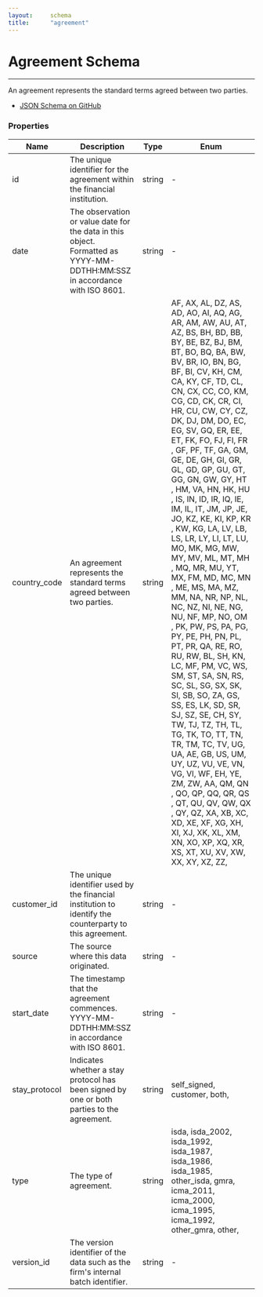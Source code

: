 ```yaml
---
layout:		schema
title:		"agreement"
---
```


# Agreement Schema

---

An agreement represents the standard terms agreed between two parties.

 - [JSON Schema on GitHub](https://github.com/SuadeLabs/fire/blob/master/v1-dev/agreement.json)

### Properties

Name | Description | Type | Enum
--- | --- | --- | ---
id | <div class="enum-description">The unique identifier for the agreement within the financial institution.</div> | string | - 
date | <div class="enum-description">The observation or value date for the data in this object. Formatted as YYYY-MM-DDTHH:MM:SSZ in accordance with ISO 8601.</div> | string | - 
country_code | <div class="enum-description">An agreement represents the standard terms agreed between two parties.</div> | string | <div class="enum-list"><span class="enum-item" style="float:left; position:relative;">AF</span><span class="enum-comma" style="display:block; position:relative; float:left; width:auto;">,&nbsp;</span><br class="line-jump" style="display:none;"/><span class="enum-item" style="float:left; position:relative;">AX</span><span class="enum-comma" style="display:block; position:relative; float:left; width:auto;">,&nbsp;</span><br class="line-jump" style="display:none;"/><span class="enum-item" style="float:left; position:relative;">AL</span><span class="enum-comma" style="display:block; position:relative; float:left; width:auto;">,&nbsp;</span><br class="line-jump" style="display:none;"/><span class="enum-item" style="float:left; position:relative;">DZ</span><span class="enum-comma" style="display:block; position:relative; float:left; width:auto;">,&nbsp;</span><br class="line-jump" style="display:none;"/><span class="enum-item" style="float:left; position:relative;">AS</span><span class="enum-comma" style="display:block; position:relative; float:left; width:auto;">,&nbsp;</span><br class="line-jump" style="display:none;"/><span class="enum-item" style="float:left; position:relative;">AD</span><span class="enum-comma" style="display:block; position:relative; float:left; width:auto;">,&nbsp;</span><br class="line-jump" style="display:none;"/><span class="enum-item" style="float:left; position:relative;">AO</span><span class="enum-comma" style="display:block; position:relative; float:left; width:auto;">,&nbsp;</span><br class="line-jump" style="display:none;"/><span class="enum-item" style="float:left; position:relative;">AI</span><span class="enum-comma" style="display:block; position:relative; float:left; width:auto;">,&nbsp;</span><br class="line-jump" style="display:none;"/><span class="enum-item" style="float:left; position:relative;">AQ</span><span class="enum-comma" style="display:block; position:relative; float:left; width:auto;">,&nbsp;</span><br class="line-jump" style="display:none;"/><span class="enum-item" style="float:left; position:relative;">AG</span><span class="enum-comma" style="display:block; position:relative; float:left; width:auto;">,&nbsp;</span><br class="line-jump" style="display:none;"/><span class="enum-item" style="float:left; position:relative;">AR</span><span class="enum-comma" style="display:block; position:relative; float:left; width:auto;">,&nbsp;</span><br class="line-jump" style="display:none;"/><span class="enum-item" style="float:left; position:relative;">AM</span><span class="enum-comma" style="display:block; position:relative; float:left; width:auto;">,&nbsp;</span><br class="line-jump" style="display:none;"/><span class="enum-item" style="float:left; position:relative;">AW</span><span class="enum-comma" style="display:block; position:relative; float:left; width:auto;">,&nbsp;</span><br class="line-jump" style="display:none;"/><span class="enum-item" style="float:left; position:relative;">AU</span><span class="enum-comma" style="display:block; position:relative; float:left; width:auto;">,&nbsp;</span><br class="line-jump" style="display:none;"/><span class="enum-item" style="float:left; position:relative;">AT</span><span class="enum-comma" style="display:block; position:relative; float:left; width:auto;">,&nbsp;</span><br class="line-jump" style="display:none;"/><span class="enum-item" style="float:left; position:relative;">AZ</span><span class="enum-comma" style="display:block; position:relative; float:left; width:auto;">,&nbsp;</span><br class="line-jump" style="display:none;"/><span class="enum-item" style="float:left; position:relative;">BS</span><span class="enum-comma" style="display:block; position:relative; float:left; width:auto;">,&nbsp;</span><br class="line-jump" style="display:none;"/><span class="enum-item" style="float:left; position:relative;">BH</span><span class="enum-comma" style="display:block; position:relative; float:left; width:auto;">,&nbsp;</span><br class="line-jump" style="display:none;"/><span class="enum-item" style="float:left; position:relative;">BD</span><span class="enum-comma" style="display:block; position:relative; float:left; width:auto;">,&nbsp;</span><br class="line-jump" style="display:none;"/><span class="enum-item" style="float:left; position:relative;">BB</span><span class="enum-comma" style="display:block; position:relative; float:left; width:auto;">,&nbsp;</span><br class="line-jump" style="display:none;"/><span class="enum-item" style="float:left; position:relative;">BY</span><span class="enum-comma" style="display:block; position:relative; float:left; width:auto;">,&nbsp;</span><br class="line-jump" style="display:none;"/><span class="enum-item" style="float:left; position:relative;">BE</span><span class="enum-comma" style="display:block; position:relative; float:left; width:auto;">,&nbsp;</span><br class="line-jump" style="display:none;"/><span class="enum-item" style="float:left; position:relative;">BZ</span><span class="enum-comma" style="display:block; position:relative; float:left; width:auto;">,&nbsp;</span><br class="line-jump" style="display:none;"/><span class="enum-item" style="float:left; position:relative;">BJ</span><span class="enum-comma" style="display:block; position:relative; float:left; width:auto;">,&nbsp;</span><br class="line-jump" style="display:none;"/><span class="enum-item" style="float:left; position:relative;">BM</span><span class="enum-comma" style="display:block; position:relative; float:left; width:auto;">,&nbsp;</span><br class="line-jump" style="display:none;"/><span class="enum-item" style="float:left; position:relative;">BT</span><span class="enum-comma" style="display:block; position:relative; float:left; width:auto;">,&nbsp;</span><br class="line-jump" style="display:none;"/><span class="enum-item" style="float:left; position:relative;">BO</span><span class="enum-comma" style="display:block; position:relative; float:left; width:auto;">,&nbsp;</span><br class="line-jump" style="display:none;"/><span class="enum-item" style="float:left; position:relative;">BQ</span><span class="enum-comma" style="display:block; position:relative; float:left; width:auto;">,&nbsp;</span><br class="line-jump" style="display:none;"/><span class="enum-item" style="float:left; position:relative;">BA</span><span class="enum-comma" style="display:block; position:relative; float:left; width:auto;">,&nbsp;</span><br class="line-jump" style="display:none;"/><span class="enum-item" style="float:left; position:relative;">BW</span><span class="enum-comma" style="display:block; position:relative; float:left; width:auto;">,&nbsp;</span><br class="line-jump" style="display:none;"/><span class="enum-item" style="float:left; position:relative;">BV</span><span class="enum-comma" style="display:block; position:relative; float:left; width:auto;">,&nbsp;</span><br class="line-jump" style="display:none;"/><span class="enum-item" style="float:left; position:relative;">BR</span><span class="enum-comma" style="display:block; position:relative; float:left; width:auto;">,&nbsp;</span><br class="line-jump" style="display:none;"/><span class="enum-item" style="float:left; position:relative;">IO</span><span class="enum-comma" style="display:block; position:relative; float:left; width:auto;">,&nbsp;</span><br class="line-jump" style="display:none;"/><span class="enum-item" style="float:left; position:relative;">BN</span><span class="enum-comma" style="display:block; position:relative; float:left; width:auto;">,&nbsp;</span><br class="line-jump" style="display:none;"/><span class="enum-item" style="float:left; position:relative;">BG</span><span class="enum-comma" style="display:block; position:relative; float:left; width:auto;">,&nbsp;</span><br class="line-jump" style="display:none;"/><span class="enum-item" style="float:left; position:relative;">BF</span><span class="enum-comma" style="display:block; position:relative; float:left; width:auto;">,&nbsp;</span><br class="line-jump" style="display:none;"/><span class="enum-item" style="float:left; position:relative;">BI</span><span class="enum-comma" style="display:block; position:relative; float:left; width:auto;">,&nbsp;</span><br class="line-jump" style="display:none;"/><span class="enum-item" style="float:left; position:relative;">CV</span><span class="enum-comma" style="display:block; position:relative; float:left; width:auto;">,&nbsp;</span><br class="line-jump" style="display:none;"/><span class="enum-item" style="float:left; position:relative;">KH</span><span class="enum-comma" style="display:block; position:relative; float:left; width:auto;">,&nbsp;</span><br class="line-jump" style="display:none;"/><span class="enum-item" style="float:left; position:relative;">CM</span><span class="enum-comma" style="display:block; position:relative; float:left; width:auto;">,&nbsp;</span><br class="line-jump" style="display:none;"/><span class="enum-item" style="float:left; position:relative;">CA</span><span class="enum-comma" style="display:block; position:relative; float:left; width:auto;">,&nbsp;</span><br class="line-jump" style="display:none;"/><span class="enum-item" style="float:left; position:relative;">KY</span><span class="enum-comma" style="display:block; position:relative; float:left; width:auto;">,&nbsp;</span><br class="line-jump" style="display:none;"/><span class="enum-item" style="float:left; position:relative;">CF</span><span class="enum-comma" style="display:block; position:relative; float:left; width:auto;">,&nbsp;</span><br class="line-jump" style="display:none;"/><span class="enum-item" style="float:left; position:relative;">TD</span><span class="enum-comma" style="display:block; position:relative; float:left; width:auto;">,&nbsp;</span><br class="line-jump" style="display:none;"/><span class="enum-item" style="float:left; position:relative;">CL</span><span class="enum-comma" style="display:block; position:relative; float:left; width:auto;">,&nbsp;</span><br class="line-jump" style="display:none;"/><span class="enum-item" style="float:left; position:relative;">CN</span><span class="enum-comma" style="display:block; position:relative; float:left; width:auto;">,&nbsp;</span><br class="line-jump" style="display:none;"/><span class="enum-item" style="float:left; position:relative;">CX</span><span class="enum-comma" style="display:block; position:relative; float:left; width:auto;">,&nbsp;</span><br class="line-jump" style="display:none;"/><span class="enum-item" style="float:left; position:relative;">CC</span><span class="enum-comma" style="display:block; position:relative; float:left; width:auto;">,&nbsp;</span><br class="line-jump" style="display:none;"/><span class="enum-item" style="float:left; position:relative;">CO</span><span class="enum-comma" style="display:block; position:relative; float:left; width:auto;">,&nbsp;</span><br class="line-jump" style="display:none;"/><span class="enum-item" style="float:left; position:relative;">KM</span><span class="enum-comma" style="display:block; position:relative; float:left; width:auto;">,&nbsp;</span><br class="line-jump" style="display:none;"/><span class="enum-item" style="float:left; position:relative;">CG</span><span class="enum-comma" style="display:block; position:relative; float:left; width:auto;">,&nbsp;</span><br class="line-jump" style="display:none;"/><span class="enum-item" style="float:left; position:relative;">CD</span><span class="enum-comma" style="display:block; position:relative; float:left; width:auto;">,&nbsp;</span><br class="line-jump" style="display:none;"/><span class="enum-item" style="float:left; position:relative;">CK</span><span class="enum-comma" style="display:block; position:relative; float:left; width:auto;">,&nbsp;</span><br class="line-jump" style="display:none;"/><span class="enum-item" style="float:left; position:relative;">CR</span><span class="enum-comma" style="display:block; position:relative; float:left; width:auto;">,&nbsp;</span><br class="line-jump" style="display:none;"/><span class="enum-item" style="float:left; position:relative;">CI</span><span class="enum-comma" style="display:block; position:relative; float:left; width:auto;">,&nbsp;</span><br class="line-jump" style="display:none;"/><span class="enum-item" style="float:left; position:relative;">HR</span><span class="enum-comma" style="display:block; position:relative; float:left; width:auto;">,&nbsp;</span><br class="line-jump" style="display:none;"/><span class="enum-item" style="float:left; position:relative;">CU</span><span class="enum-comma" style="display:block; position:relative; float:left; width:auto;">,&nbsp;</span><br class="line-jump" style="display:none;"/><span class="enum-item" style="float:left; position:relative;">CW</span><span class="enum-comma" style="display:block; position:relative; float:left; width:auto;">,&nbsp;</span><br class="line-jump" style="display:none;"/><span class="enum-item" style="float:left; position:relative;">CY</span><span class="enum-comma" style="display:block; position:relative; float:left; width:auto;">,&nbsp;</span><br class="line-jump" style="display:none;"/><span class="enum-item" style="float:left; position:relative;">CZ</span><span class="enum-comma" style="display:block; position:relative; float:left; width:auto;">,&nbsp;</span><br class="line-jump" style="display:none;"/><span class="enum-item" style="float:left; position:relative;">DK</span><span class="enum-comma" style="display:block; position:relative; float:left; width:auto;">,&nbsp;</span><br class="line-jump" style="display:none;"/><span class="enum-item" style="float:left; position:relative;">DJ</span><span class="enum-comma" style="display:block; position:relative; float:left; width:auto;">,&nbsp;</span><br class="line-jump" style="display:none;"/><span class="enum-item" style="float:left; position:relative;">DM</span><span class="enum-comma" style="display:block; position:relative; float:left; width:auto;">,&nbsp;</span><br class="line-jump" style="display:none;"/><span class="enum-item" style="float:left; position:relative;">DO</span><span class="enum-comma" style="display:block; position:relative; float:left; width:auto;">,&nbsp;</span><br class="line-jump" style="display:none;"/><span class="enum-item" style="float:left; position:relative;">EC</span><span class="enum-comma" style="display:block; position:relative; float:left; width:auto;">,&nbsp;</span><br class="line-jump" style="display:none;"/><span class="enum-item" style="float:left; position:relative;">EG</span><span class="enum-comma" style="display:block; position:relative; float:left; width:auto;">,&nbsp;</span><br class="line-jump" style="display:none;"/><span class="enum-item" style="float:left; position:relative;">SV</span><span class="enum-comma" style="display:block; position:relative; float:left; width:auto;">,&nbsp;</span><br class="line-jump" style="display:none;"/><span class="enum-item" style="float:left; position:relative;">GQ</span><span class="enum-comma" style="display:block; position:relative; float:left; width:auto;">,&nbsp;</span><br class="line-jump" style="display:none;"/><span class="enum-item" style="float:left; position:relative;">ER</span><span class="enum-comma" style="display:block; position:relative; float:left; width:auto;">,&nbsp;</span><br class="line-jump" style="display:none;"/><span class="enum-item" style="float:left; position:relative;">EE</span><span class="enum-comma" style="display:block; position:relative; float:left; width:auto;">,&nbsp;</span><br class="line-jump" style="display:none;"/><span class="enum-item" style="float:left; position:relative;">ET</span><span class="enum-comma" style="display:block; position:relative; float:left; width:auto;">,&nbsp;</span><br class="line-jump" style="display:none;"/><span class="enum-item" style="float:left; position:relative;">FK</span><span class="enum-comma" style="display:block; position:relative; float:left; width:auto;">,&nbsp;</span><br class="line-jump" style="display:none;"/><span class="enum-item" style="float:left; position:relative;">FO</span><span class="enum-comma" style="display:block; position:relative; float:left; width:auto;">,&nbsp;</span><br class="line-jump" style="display:none;"/><span class="enum-item" style="float:left; position:relative;">FJ</span><span class="enum-comma" style="display:block; position:relative; float:left; width:auto;">,&nbsp;</span><br class="line-jump" style="display:none;"/><span class="enum-item" style="float:left; position:relative;">FI</span><span class="enum-comma" style="display:block; position:relative; float:left; width:auto;">,&nbsp;</span><br class="line-jump" style="display:none;"/><span class="enum-item" style="float:left; position:relative;">FR</span><span class="enum-comma" style="display:block; position:relative; float:left; width:auto;">,&nbsp;</span><br class="line-jump" style="display:none;"/><span class="enum-item" style="float:left; position:relative;">GF</span><span class="enum-comma" style="display:block; position:relative; float:left; width:auto;">,&nbsp;</span><br class="line-jump" style="display:none;"/><span class="enum-item" style="float:left; position:relative;">PF</span><span class="enum-comma" style="display:block; position:relative; float:left; width:auto;">,&nbsp;</span><br class="line-jump" style="display:none;"/><span class="enum-item" style="float:left; position:relative;">TF</span><span class="enum-comma" style="display:block; position:relative; float:left; width:auto;">,&nbsp;</span><br class="line-jump" style="display:none;"/><span class="enum-item" style="float:left; position:relative;">GA</span><span class="enum-comma" style="display:block; position:relative; float:left; width:auto;">,&nbsp;</span><br class="line-jump" style="display:none;"/><span class="enum-item" style="float:left; position:relative;">GM</span><span class="enum-comma" style="display:block; position:relative; float:left; width:auto;">,&nbsp;</span><br class="line-jump" style="display:none;"/><span class="enum-item" style="float:left; position:relative;">GE</span><span class="enum-comma" style="display:block; position:relative; float:left; width:auto;">,&nbsp;</span><br class="line-jump" style="display:none;"/><span class="enum-item" style="float:left; position:relative;">DE</span><span class="enum-comma" style="display:block; position:relative; float:left; width:auto;">,&nbsp;</span><br class="line-jump" style="display:none;"/><span class="enum-item" style="float:left; position:relative;">GH</span><span class="enum-comma" style="display:block; position:relative; float:left; width:auto;">,&nbsp;</span><br class="line-jump" style="display:none;"/><span class="enum-item" style="float:left; position:relative;">GI</span><span class="enum-comma" style="display:block; position:relative; float:left; width:auto;">,&nbsp;</span><br class="line-jump" style="display:none;"/><span class="enum-item" style="float:left; position:relative;">GR</span><span class="enum-comma" style="display:block; position:relative; float:left; width:auto;">,&nbsp;</span><br class="line-jump" style="display:none;"/><span class="enum-item" style="float:left; position:relative;">GL</span><span class="enum-comma" style="display:block; position:relative; float:left; width:auto;">,&nbsp;</span><br class="line-jump" style="display:none;"/><span class="enum-item" style="float:left; position:relative;">GD</span><span class="enum-comma" style="display:block; position:relative; float:left; width:auto;">,&nbsp;</span><br class="line-jump" style="display:none;"/><span class="enum-item" style="float:left; position:relative;">GP</span><span class="enum-comma" style="display:block; position:relative; float:left; width:auto;">,&nbsp;</span><br class="line-jump" style="display:none;"/><span class="enum-item" style="float:left; position:relative;">GU</span><span class="enum-comma" style="display:block; position:relative; float:left; width:auto;">,&nbsp;</span><br class="line-jump" style="display:none;"/><span class="enum-item" style="float:left; position:relative;">GT</span><span class="enum-comma" style="display:block; position:relative; float:left; width:auto;">,&nbsp;</span><br class="line-jump" style="display:none;"/><span class="enum-item" style="float:left; position:relative;">GG</span><span class="enum-comma" style="display:block; position:relative; float:left; width:auto;">,&nbsp;</span><br class="line-jump" style="display:none;"/><span class="enum-item" style="float:left; position:relative;">GN</span><span class="enum-comma" style="display:block; position:relative; float:left; width:auto;">,&nbsp;</span><br class="line-jump" style="display:none;"/><span class="enum-item" style="float:left; position:relative;">GW</span><span class="enum-comma" style="display:block; position:relative; float:left; width:auto;">,&nbsp;</span><br class="line-jump" style="display:none;"/><span class="enum-item" style="float:left; position:relative;">GY</span><span class="enum-comma" style="display:block; position:relative; float:left; width:auto;">,&nbsp;</span><br class="line-jump" style="display:none;"/><span class="enum-item" style="float:left; position:relative;">HT</span><span class="enum-comma" style="display:block; position:relative; float:left; width:auto;">,&nbsp;</span><br class="line-jump" style="display:none;"/><span class="enum-item" style="float:left; position:relative;">HM</span><span class="enum-comma" style="display:block; position:relative; float:left; width:auto;">,&nbsp;</span><br class="line-jump" style="display:none;"/><span class="enum-item" style="float:left; position:relative;">VA</span><span class="enum-comma" style="display:block; position:relative; float:left; width:auto;">,&nbsp;</span><br class="line-jump" style="display:none;"/><span class="enum-item" style="float:left; position:relative;">HN</span><span class="enum-comma" style="display:block; position:relative; float:left; width:auto;">,&nbsp;</span><br class="line-jump" style="display:none;"/><span class="enum-item" style="float:left; position:relative;">HK</span><span class="enum-comma" style="display:block; position:relative; float:left; width:auto;">,&nbsp;</span><br class="line-jump" style="display:none;"/><span class="enum-item" style="float:left; position:relative;">HU</span><span class="enum-comma" style="display:block; position:relative; float:left; width:auto;">,&nbsp;</span><br class="line-jump" style="display:none;"/><span class="enum-item" style="float:left; position:relative;">IS</span><span class="enum-comma" style="display:block; position:relative; float:left; width:auto;">,&nbsp;</span><br class="line-jump" style="display:none;"/><span class="enum-item" style="float:left; position:relative;">IN</span><span class="enum-comma" style="display:block; position:relative; float:left; width:auto;">,&nbsp;</span><br class="line-jump" style="display:none;"/><span class="enum-item" style="float:left; position:relative;">ID</span><span class="enum-comma" style="display:block; position:relative; float:left; width:auto;">,&nbsp;</span><br class="line-jump" style="display:none;"/><span class="enum-item" style="float:left; position:relative;">IR</span><span class="enum-comma" style="display:block; position:relative; float:left; width:auto;">,&nbsp;</span><br class="line-jump" style="display:none;"/><span class="enum-item" style="float:left; position:relative;">IQ</span><span class="enum-comma" style="display:block; position:relative; float:left; width:auto;">,&nbsp;</span><br class="line-jump" style="display:none;"/><span class="enum-item" style="float:left; position:relative;">IE</span><span class="enum-comma" style="display:block; position:relative; float:left; width:auto;">,&nbsp;</span><br class="line-jump" style="display:none;"/><span class="enum-item" style="float:left; position:relative;">IM</span><span class="enum-comma" style="display:block; position:relative; float:left; width:auto;">,&nbsp;</span><br class="line-jump" style="display:none;"/><span class="enum-item" style="float:left; position:relative;">IL</span><span class="enum-comma" style="display:block; position:relative; float:left; width:auto;">,&nbsp;</span><br class="line-jump" style="display:none;"/><span class="enum-item" style="float:left; position:relative;">IT</span><span class="enum-comma" style="display:block; position:relative; float:left; width:auto;">,&nbsp;</span><br class="line-jump" style="display:none;"/><span class="enum-item" style="float:left; position:relative;">JM</span><span class="enum-comma" style="display:block; position:relative; float:left; width:auto;">,&nbsp;</span><br class="line-jump" style="display:none;"/><span class="enum-item" style="float:left; position:relative;">JP</span><span class="enum-comma" style="display:block; position:relative; float:left; width:auto;">,&nbsp;</span><br class="line-jump" style="display:none;"/><span class="enum-item" style="float:left; position:relative;">JE</span><span class="enum-comma" style="display:block; position:relative; float:left; width:auto;">,&nbsp;</span><br class="line-jump" style="display:none;"/><span class="enum-item" style="float:left; position:relative;">JO</span><span class="enum-comma" style="display:block; position:relative; float:left; width:auto;">,&nbsp;</span><br class="line-jump" style="display:none;"/><span class="enum-item" style="float:left; position:relative;">KZ</span><span class="enum-comma" style="display:block; position:relative; float:left; width:auto;">,&nbsp;</span><br class="line-jump" style="display:none;"/><span class="enum-item" style="float:left; position:relative;">KE</span><span class="enum-comma" style="display:block; position:relative; float:left; width:auto;">,&nbsp;</span><br class="line-jump" style="display:none;"/><span class="enum-item" style="float:left; position:relative;">KI</span><span class="enum-comma" style="display:block; position:relative; float:left; width:auto;">,&nbsp;</span><br class="line-jump" style="display:none;"/><span class="enum-item" style="float:left; position:relative;">KP</span><span class="enum-comma" style="display:block; position:relative; float:left; width:auto;">,&nbsp;</span><br class="line-jump" style="display:none;"/><span class="enum-item" style="float:left; position:relative;">KR</span><span class="enum-comma" style="display:block; position:relative; float:left; width:auto;">,&nbsp;</span><br class="line-jump" style="display:none;"/><span class="enum-item" style="float:left; position:relative;">KW</span><span class="enum-comma" style="display:block; position:relative; float:left; width:auto;">,&nbsp;</span><br class="line-jump" style="display:none;"/><span class="enum-item" style="float:left; position:relative;">KG</span><span class="enum-comma" style="display:block; position:relative; float:left; width:auto;">,&nbsp;</span><br class="line-jump" style="display:none;"/><span class="enum-item" style="float:left; position:relative;">LA</span><span class="enum-comma" style="display:block; position:relative; float:left; width:auto;">,&nbsp;</span><br class="line-jump" style="display:none;"/><span class="enum-item" style="float:left; position:relative;">LV</span><span class="enum-comma" style="display:block; position:relative; float:left; width:auto;">,&nbsp;</span><br class="line-jump" style="display:none;"/><span class="enum-item" style="float:left; position:relative;">LB</span><span class="enum-comma" style="display:block; position:relative; float:left; width:auto;">,&nbsp;</span><br class="line-jump" style="display:none;"/><span class="enum-item" style="float:left; position:relative;">LS</span><span class="enum-comma" style="display:block; position:relative; float:left; width:auto;">,&nbsp;</span><br class="line-jump" style="display:none;"/><span class="enum-item" style="float:left; position:relative;">LR</span><span class="enum-comma" style="display:block; position:relative; float:left; width:auto;">,&nbsp;</span><br class="line-jump" style="display:none;"/><span class="enum-item" style="float:left; position:relative;">LY</span><span class="enum-comma" style="display:block; position:relative; float:left; width:auto;">,&nbsp;</span><br class="line-jump" style="display:none;"/><span class="enum-item" style="float:left; position:relative;">LI</span><span class="enum-comma" style="display:block; position:relative; float:left; width:auto;">,&nbsp;</span><br class="line-jump" style="display:none;"/><span class="enum-item" style="float:left; position:relative;">LT</span><span class="enum-comma" style="display:block; position:relative; float:left; width:auto;">,&nbsp;</span><br class="line-jump" style="display:none;"/><span class="enum-item" style="float:left; position:relative;">LU</span><span class="enum-comma" style="display:block; position:relative; float:left; width:auto;">,&nbsp;</span><br class="line-jump" style="display:none;"/><span class="enum-item" style="float:left; position:relative;">MO</span><span class="enum-comma" style="display:block; position:relative; float:left; width:auto;">,&nbsp;</span><br class="line-jump" style="display:none;"/><span class="enum-item" style="float:left; position:relative;">MK</span><span class="enum-comma" style="display:block; position:relative; float:left; width:auto;">,&nbsp;</span><br class="line-jump" style="display:none;"/><span class="enum-item" style="float:left; position:relative;">MG</span><span class="enum-comma" style="display:block; position:relative; float:left; width:auto;">,&nbsp;</span><br class="line-jump" style="display:none;"/><span class="enum-item" style="float:left; position:relative;">MW</span><span class="enum-comma" style="display:block; position:relative; float:left; width:auto;">,&nbsp;</span><br class="line-jump" style="display:none;"/><span class="enum-item" style="float:left; position:relative;">MY</span><span class="enum-comma" style="display:block; position:relative; float:left; width:auto;">,&nbsp;</span><br class="line-jump" style="display:none;"/><span class="enum-item" style="float:left; position:relative;">MV</span><span class="enum-comma" style="display:block; position:relative; float:left; width:auto;">,&nbsp;</span><br class="line-jump" style="display:none;"/><span class="enum-item" style="float:left; position:relative;">ML</span><span class="enum-comma" style="display:block; position:relative; float:left; width:auto;">,&nbsp;</span><br class="line-jump" style="display:none;"/><span class="enum-item" style="float:left; position:relative;">MT</span><span class="enum-comma" style="display:block; position:relative; float:left; width:auto;">,&nbsp;</span><br class="line-jump" style="display:none;"/><span class="enum-item" style="float:left; position:relative;">MH</span><span class="enum-comma" style="display:block; position:relative; float:left; width:auto;">,&nbsp;</span><br class="line-jump" style="display:none;"/><span class="enum-item" style="float:left; position:relative;">MQ</span><span class="enum-comma" style="display:block; position:relative; float:left; width:auto;">,&nbsp;</span><br class="line-jump" style="display:none;"/><span class="enum-item" style="float:left; position:relative;">MR</span><span class="enum-comma" style="display:block; position:relative; float:left; width:auto;">,&nbsp;</span><br class="line-jump" style="display:none;"/><span class="enum-item" style="float:left; position:relative;">MU</span><span class="enum-comma" style="display:block; position:relative; float:left; width:auto;">,&nbsp;</span><br class="line-jump" style="display:none;"/><span class="enum-item" style="float:left; position:relative;">YT</span><span class="enum-comma" style="display:block; position:relative; float:left; width:auto;">,&nbsp;</span><br class="line-jump" style="display:none;"/><span class="enum-item" style="float:left; position:relative;">MX</span><span class="enum-comma" style="display:block; position:relative; float:left; width:auto;">,&nbsp;</span><br class="line-jump" style="display:none;"/><span class="enum-item" style="float:left; position:relative;">FM</span><span class="enum-comma" style="display:block; position:relative; float:left; width:auto;">,&nbsp;</span><br class="line-jump" style="display:none;"/><span class="enum-item" style="float:left; position:relative;">MD</span><span class="enum-comma" style="display:block; position:relative; float:left; width:auto;">,&nbsp;</span><br class="line-jump" style="display:none;"/><span class="enum-item" style="float:left; position:relative;">MC</span><span class="enum-comma" style="display:block; position:relative; float:left; width:auto;">,&nbsp;</span><br class="line-jump" style="display:none;"/><span class="enum-item" style="float:left; position:relative;">MN</span><span class="enum-comma" style="display:block; position:relative; float:left; width:auto;">,&nbsp;</span><br class="line-jump" style="display:none;"/><span class="enum-item" style="float:left; position:relative;">ME</span><span class="enum-comma" style="display:block; position:relative; float:left; width:auto;">,&nbsp;</span><br class="line-jump" style="display:none;"/><span class="enum-item" style="float:left; position:relative;">MS</span><span class="enum-comma" style="display:block; position:relative; float:left; width:auto;">,&nbsp;</span><br class="line-jump" style="display:none;"/><span class="enum-item" style="float:left; position:relative;">MA</span><span class="enum-comma" style="display:block; position:relative; float:left; width:auto;">,&nbsp;</span><br class="line-jump" style="display:none;"/><span class="enum-item" style="float:left; position:relative;">MZ</span><span class="enum-comma" style="display:block; position:relative; float:left; width:auto;">,&nbsp;</span><br class="line-jump" style="display:none;"/><span class="enum-item" style="float:left; position:relative;">MM</span><span class="enum-comma" style="display:block; position:relative; float:left; width:auto;">,&nbsp;</span><br class="line-jump" style="display:none;"/><span class="enum-item" style="float:left; position:relative;">NA</span><span class="enum-comma" style="display:block; position:relative; float:left; width:auto;">,&nbsp;</span><br class="line-jump" style="display:none;"/><span class="enum-item" style="float:left; position:relative;">NR</span><span class="enum-comma" style="display:block; position:relative; float:left; width:auto;">,&nbsp;</span><br class="line-jump" style="display:none;"/><span class="enum-item" style="float:left; position:relative;">NP</span><span class="enum-comma" style="display:block; position:relative; float:left; width:auto;">,&nbsp;</span><br class="line-jump" style="display:none;"/><span class="enum-item" style="float:left; position:relative;">NL</span><span class="enum-comma" style="display:block; position:relative; float:left; width:auto;">,&nbsp;</span><br class="line-jump" style="display:none;"/><span class="enum-item" style="float:left; position:relative;">NC</span><span class="enum-comma" style="display:block; position:relative; float:left; width:auto;">,&nbsp;</span><br class="line-jump" style="display:none;"/><span class="enum-item" style="float:left; position:relative;">NZ</span><span class="enum-comma" style="display:block; position:relative; float:left; width:auto;">,&nbsp;</span><br class="line-jump" style="display:none;"/><span class="enum-item" style="float:left; position:relative;">NI</span><span class="enum-comma" style="display:block; position:relative; float:left; width:auto;">,&nbsp;</span><br class="line-jump" style="display:none;"/><span class="enum-item" style="float:left; position:relative;">NE</span><span class="enum-comma" style="display:block; position:relative; float:left; width:auto;">,&nbsp;</span><br class="line-jump" style="display:none;"/><span class="enum-item" style="float:left; position:relative;">NG</span><span class="enum-comma" style="display:block; position:relative; float:left; width:auto;">,&nbsp;</span><br class="line-jump" style="display:none;"/><span class="enum-item" style="float:left; position:relative;">NU</span><span class="enum-comma" style="display:block; position:relative; float:left; width:auto;">,&nbsp;</span><br class="line-jump" style="display:none;"/><span class="enum-item" style="float:left; position:relative;">NF</span><span class="enum-comma" style="display:block; position:relative; float:left; width:auto;">,&nbsp;</span><br class="line-jump" style="display:none;"/><span class="enum-item" style="float:left; position:relative;">MP</span><span class="enum-comma" style="display:block; position:relative; float:left; width:auto;">,&nbsp;</span><br class="line-jump" style="display:none;"/><span class="enum-item" style="float:left; position:relative;">NO</span><span class="enum-comma" style="display:block; position:relative; float:left; width:auto;">,&nbsp;</span><br class="line-jump" style="display:none;"/><span class="enum-item" style="float:left; position:relative;">OM</span><span class="enum-comma" style="display:block; position:relative; float:left; width:auto;">,&nbsp;</span><br class="line-jump" style="display:none;"/><span class="enum-item" style="float:left; position:relative;">PK</span><span class="enum-comma" style="display:block; position:relative; float:left; width:auto;">,&nbsp;</span><br class="line-jump" style="display:none;"/><span class="enum-item" style="float:left; position:relative;">PW</span><span class="enum-comma" style="display:block; position:relative; float:left; width:auto;">,&nbsp;</span><br class="line-jump" style="display:none;"/><span class="enum-item" style="float:left; position:relative;">PS</span><span class="enum-comma" style="display:block; position:relative; float:left; width:auto;">,&nbsp;</span><br class="line-jump" style="display:none;"/><span class="enum-item" style="float:left; position:relative;">PA</span><span class="enum-comma" style="display:block; position:relative; float:left; width:auto;">,&nbsp;</span><br class="line-jump" style="display:none;"/><span class="enum-item" style="float:left; position:relative;">PG</span><span class="enum-comma" style="display:block; position:relative; float:left; width:auto;">,&nbsp;</span><br class="line-jump" style="display:none;"/><span class="enum-item" style="float:left; position:relative;">PY</span><span class="enum-comma" style="display:block; position:relative; float:left; width:auto;">,&nbsp;</span><br class="line-jump" style="display:none;"/><span class="enum-item" style="float:left; position:relative;">PE</span><span class="enum-comma" style="display:block; position:relative; float:left; width:auto;">,&nbsp;</span><br class="line-jump" style="display:none;"/><span class="enum-item" style="float:left; position:relative;">PH</span><span class="enum-comma" style="display:block; position:relative; float:left; width:auto;">,&nbsp;</span><br class="line-jump" style="display:none;"/><span class="enum-item" style="float:left; position:relative;">PN</span><span class="enum-comma" style="display:block; position:relative; float:left; width:auto;">,&nbsp;</span><br class="line-jump" style="display:none;"/><span class="enum-item" style="float:left; position:relative;">PL</span><span class="enum-comma" style="display:block; position:relative; float:left; width:auto;">,&nbsp;</span><br class="line-jump" style="display:none;"/><span class="enum-item" style="float:left; position:relative;">PT</span><span class="enum-comma" style="display:block; position:relative; float:left; width:auto;">,&nbsp;</span><br class="line-jump" style="display:none;"/><span class="enum-item" style="float:left; position:relative;">PR</span><span class="enum-comma" style="display:block; position:relative; float:left; width:auto;">,&nbsp;</span><br class="line-jump" style="display:none;"/><span class="enum-item" style="float:left; position:relative;">QA</span><span class="enum-comma" style="display:block; position:relative; float:left; width:auto;">,&nbsp;</span><br class="line-jump" style="display:none;"/><span class="enum-item" style="float:left; position:relative;">RE</span><span class="enum-comma" style="display:block; position:relative; float:left; width:auto;">,&nbsp;</span><br class="line-jump" style="display:none;"/><span class="enum-item" style="float:left; position:relative;">RO</span><span class="enum-comma" style="display:block; position:relative; float:left; width:auto;">,&nbsp;</span><br class="line-jump" style="display:none;"/><span class="enum-item" style="float:left; position:relative;">RU</span><span class="enum-comma" style="display:block; position:relative; float:left; width:auto;">,&nbsp;</span><br class="line-jump" style="display:none;"/><span class="enum-item" style="float:left; position:relative;">RW</span><span class="enum-comma" style="display:block; position:relative; float:left; width:auto;">,&nbsp;</span><br class="line-jump" style="display:none;"/><span class="enum-item" style="float:left; position:relative;">BL</span><span class="enum-comma" style="display:block; position:relative; float:left; width:auto;">,&nbsp;</span><br class="line-jump" style="display:none;"/><span class="enum-item" style="float:left; position:relative;">SH</span><span class="enum-comma" style="display:block; position:relative; float:left; width:auto;">,&nbsp;</span><br class="line-jump" style="display:none;"/><span class="enum-item" style="float:left; position:relative;">KN</span><span class="enum-comma" style="display:block; position:relative; float:left; width:auto;">,&nbsp;</span><br class="line-jump" style="display:none;"/><span class="enum-item" style="float:left; position:relative;">LC</span><span class="enum-comma" style="display:block; position:relative; float:left; width:auto;">,&nbsp;</span><br class="line-jump" style="display:none;"/><span class="enum-item" style="float:left; position:relative;">MF</span><span class="enum-comma" style="display:block; position:relative; float:left; width:auto;">,&nbsp;</span><br class="line-jump" style="display:none;"/><span class="enum-item" style="float:left; position:relative;">PM</span><span class="enum-comma" style="display:block; position:relative; float:left; width:auto;">,&nbsp;</span><br class="line-jump" style="display:none;"/><span class="enum-item" style="float:left; position:relative;">VC</span><span class="enum-comma" style="display:block; position:relative; float:left; width:auto;">,&nbsp;</span><br class="line-jump" style="display:none;"/><span class="enum-item" style="float:left; position:relative;">WS</span><span class="enum-comma" style="display:block; position:relative; float:left; width:auto;">,&nbsp;</span><br class="line-jump" style="display:none;"/><span class="enum-item" style="float:left; position:relative;">SM</span><span class="enum-comma" style="display:block; position:relative; float:left; width:auto;">,&nbsp;</span><br class="line-jump" style="display:none;"/><span class="enum-item" style="float:left; position:relative;">ST</span><span class="enum-comma" style="display:block; position:relative; float:left; width:auto;">,&nbsp;</span><br class="line-jump" style="display:none;"/><span class="enum-item" style="float:left; position:relative;">SA</span><span class="enum-comma" style="display:block; position:relative; float:left; width:auto;">,&nbsp;</span><br class="line-jump" style="display:none;"/><span class="enum-item" style="float:left; position:relative;">SN</span><span class="enum-comma" style="display:block; position:relative; float:left; width:auto;">,&nbsp;</span><br class="line-jump" style="display:none;"/><span class="enum-item" style="float:left; position:relative;">RS</span><span class="enum-comma" style="display:block; position:relative; float:left; width:auto;">,&nbsp;</span><br class="line-jump" style="display:none;"/><span class="enum-item" style="float:left; position:relative;">SC</span><span class="enum-comma" style="display:block; position:relative; float:left; width:auto;">,&nbsp;</span><br class="line-jump" style="display:none;"/><span class="enum-item" style="float:left; position:relative;">SL</span><span class="enum-comma" style="display:block; position:relative; float:left; width:auto;">,&nbsp;</span><br class="line-jump" style="display:none;"/><span class="enum-item" style="float:left; position:relative;">SG</span><span class="enum-comma" style="display:block; position:relative; float:left; width:auto;">,&nbsp;</span><br class="line-jump" style="display:none;"/><span class="enum-item" style="float:left; position:relative;">SX</span><span class="enum-comma" style="display:block; position:relative; float:left; width:auto;">,&nbsp;</span><br class="line-jump" style="display:none;"/><span class="enum-item" style="float:left; position:relative;">SK</span><span class="enum-comma" style="display:block; position:relative; float:left; width:auto;">,&nbsp;</span><br class="line-jump" style="display:none;"/><span class="enum-item" style="float:left; position:relative;">SI</span><span class="enum-comma" style="display:block; position:relative; float:left; width:auto;">,&nbsp;</span><br class="line-jump" style="display:none;"/><span class="enum-item" style="float:left; position:relative;">SB</span><span class="enum-comma" style="display:block; position:relative; float:left; width:auto;">,&nbsp;</span><br class="line-jump" style="display:none;"/><span class="enum-item" style="float:left; position:relative;">SO</span><span class="enum-comma" style="display:block; position:relative; float:left; width:auto;">,&nbsp;</span><br class="line-jump" style="display:none;"/><span class="enum-item" style="float:left; position:relative;">ZA</span><span class="enum-comma" style="display:block; position:relative; float:left; width:auto;">,&nbsp;</span><br class="line-jump" style="display:none;"/><span class="enum-item" style="float:left; position:relative;">GS</span><span class="enum-comma" style="display:block; position:relative; float:left; width:auto;">,&nbsp;</span><br class="line-jump" style="display:none;"/><span class="enum-item" style="float:left; position:relative;">SS</span><span class="enum-comma" style="display:block; position:relative; float:left; width:auto;">,&nbsp;</span><br class="line-jump" style="display:none;"/><span class="enum-item" style="float:left; position:relative;">ES</span><span class="enum-comma" style="display:block; position:relative; float:left; width:auto;">,&nbsp;</span><br class="line-jump" style="display:none;"/><span class="enum-item" style="float:left; position:relative;">LK</span><span class="enum-comma" style="display:block; position:relative; float:left; width:auto;">,&nbsp;</span><br class="line-jump" style="display:none;"/><span class="enum-item" style="float:left; position:relative;">SD</span><span class="enum-comma" style="display:block; position:relative; float:left; width:auto;">,&nbsp;</span><br class="line-jump" style="display:none;"/><span class="enum-item" style="float:left; position:relative;">SR</span><span class="enum-comma" style="display:block; position:relative; float:left; width:auto;">,&nbsp;</span><br class="line-jump" style="display:none;"/><span class="enum-item" style="float:left; position:relative;">SJ</span><span class="enum-comma" style="display:block; position:relative; float:left; width:auto;">,&nbsp;</span><br class="line-jump" style="display:none;"/><span class="enum-item" style="float:left; position:relative;">SZ</span><span class="enum-comma" style="display:block; position:relative; float:left; width:auto;">,&nbsp;</span><br class="line-jump" style="display:none;"/><span class="enum-item" style="float:left; position:relative;">SE</span><span class="enum-comma" style="display:block; position:relative; float:left; width:auto;">,&nbsp;</span><br class="line-jump" style="display:none;"/><span class="enum-item" style="float:left; position:relative;">CH</span><span class="enum-comma" style="display:block; position:relative; float:left; width:auto;">,&nbsp;</span><br class="line-jump" style="display:none;"/><span class="enum-item" style="float:left; position:relative;">SY</span><span class="enum-comma" style="display:block; position:relative; float:left; width:auto;">,&nbsp;</span><br class="line-jump" style="display:none;"/><span class="enum-item" style="float:left; position:relative;">TW</span><span class="enum-comma" style="display:block; position:relative; float:left; width:auto;">,&nbsp;</span><br class="line-jump" style="display:none;"/><span class="enum-item" style="float:left; position:relative;">TJ</span><span class="enum-comma" style="display:block; position:relative; float:left; width:auto;">,&nbsp;</span><br class="line-jump" style="display:none;"/><span class="enum-item" style="float:left; position:relative;">TZ</span><span class="enum-comma" style="display:block; position:relative; float:left; width:auto;">,&nbsp;</span><br class="line-jump" style="display:none;"/><span class="enum-item" style="float:left; position:relative;">TH</span><span class="enum-comma" style="display:block; position:relative; float:left; width:auto;">,&nbsp;</span><br class="line-jump" style="display:none;"/><span class="enum-item" style="float:left; position:relative;">TL</span><span class="enum-comma" style="display:block; position:relative; float:left; width:auto;">,&nbsp;</span><br class="line-jump" style="display:none;"/><span class="enum-item" style="float:left; position:relative;">TG</span><span class="enum-comma" style="display:block; position:relative; float:left; width:auto;">,&nbsp;</span><br class="line-jump" style="display:none;"/><span class="enum-item" style="float:left; position:relative;">TK</span><span class="enum-comma" style="display:block; position:relative; float:left; width:auto;">,&nbsp;</span><br class="line-jump" style="display:none;"/><span class="enum-item" style="float:left; position:relative;">TO</span><span class="enum-comma" style="display:block; position:relative; float:left; width:auto;">,&nbsp;</span><br class="line-jump" style="display:none;"/><span class="enum-item" style="float:left; position:relative;">TT</span><span class="enum-comma" style="display:block; position:relative; float:left; width:auto;">,&nbsp;</span><br class="line-jump" style="display:none;"/><span class="enum-item" style="float:left; position:relative;">TN</span><span class="enum-comma" style="display:block; position:relative; float:left; width:auto;">,&nbsp;</span><br class="line-jump" style="display:none;"/><span class="enum-item" style="float:left; position:relative;">TR</span><span class="enum-comma" style="display:block; position:relative; float:left; width:auto;">,&nbsp;</span><br class="line-jump" style="display:none;"/><span class="enum-item" style="float:left; position:relative;">TM</span><span class="enum-comma" style="display:block; position:relative; float:left; width:auto;">,&nbsp;</span><br class="line-jump" style="display:none;"/><span class="enum-item" style="float:left; position:relative;">TC</span><span class="enum-comma" style="display:block; position:relative; float:left; width:auto;">,&nbsp;</span><br class="line-jump" style="display:none;"/><span class="enum-item" style="float:left; position:relative;">TV</span><span class="enum-comma" style="display:block; position:relative; float:left; width:auto;">,&nbsp;</span><br class="line-jump" style="display:none;"/><span class="enum-item" style="float:left; position:relative;">UG</span><span class="enum-comma" style="display:block; position:relative; float:left; width:auto;">,&nbsp;</span><br class="line-jump" style="display:none;"/><span class="enum-item" style="float:left; position:relative;">UA</span><span class="enum-comma" style="display:block; position:relative; float:left; width:auto;">,&nbsp;</span><br class="line-jump" style="display:none;"/><span class="enum-item" style="float:left; position:relative;">AE</span><span class="enum-comma" style="display:block; position:relative; float:left; width:auto;">,&nbsp;</span><br class="line-jump" style="display:none;"/><span class="enum-item" style="float:left; position:relative;">GB</span><span class="enum-comma" style="display:block; position:relative; float:left; width:auto;">,&nbsp;</span><br class="line-jump" style="display:none;"/><span class="enum-item" style="float:left; position:relative;">US</span><span class="enum-comma" style="display:block; position:relative; float:left; width:auto;">,&nbsp;</span><br class="line-jump" style="display:none;"/><span class="enum-item" style="float:left; position:relative;">UM</span><span class="enum-comma" style="display:block; position:relative; float:left; width:auto;">,&nbsp;</span><br class="line-jump" style="display:none;"/><span class="enum-item" style="float:left; position:relative;">UY</span><span class="enum-comma" style="display:block; position:relative; float:left; width:auto;">,&nbsp;</span><br class="line-jump" style="display:none;"/><span class="enum-item" style="float:left; position:relative;">UZ</span><span class="enum-comma" style="display:block; position:relative; float:left; width:auto;">,&nbsp;</span><br class="line-jump" style="display:none;"/><span class="enum-item" style="float:left; position:relative;">VU</span><span class="enum-comma" style="display:block; position:relative; float:left; width:auto;">,&nbsp;</span><br class="line-jump" style="display:none;"/><span class="enum-item" style="float:left; position:relative;">VE</span><span class="enum-comma" style="display:block; position:relative; float:left; width:auto;">,&nbsp;</span><br class="line-jump" style="display:none;"/><span class="enum-item" style="float:left; position:relative;">VN</span><span class="enum-comma" style="display:block; position:relative; float:left; width:auto;">,&nbsp;</span><br class="line-jump" style="display:none;"/><span class="enum-item" style="float:left; position:relative;">VG</span><span class="enum-comma" style="display:block; position:relative; float:left; width:auto;">,&nbsp;</span><br class="line-jump" style="display:none;"/><span class="enum-item" style="float:left; position:relative;">VI</span><span class="enum-comma" style="display:block; position:relative; float:left; width:auto;">,&nbsp;</span><br class="line-jump" style="display:none;"/><span class="enum-item" style="float:left; position:relative;">WF</span><span class="enum-comma" style="display:block; position:relative; float:left; width:auto;">,&nbsp;</span><br class="line-jump" style="display:none;"/><span class="enum-item" style="float:left; position:relative;">EH</span><span class="enum-comma" style="display:block; position:relative; float:left; width:auto;">,&nbsp;</span><br class="line-jump" style="display:none;"/><span class="enum-item" style="float:left; position:relative;">YE</span><span class="enum-comma" style="display:block; position:relative; float:left; width:auto;">,&nbsp;</span><br class="line-jump" style="display:none;"/><span class="enum-item" style="float:left; position:relative;">ZM</span><span class="enum-comma" style="display:block; position:relative; float:left; width:auto;">,&nbsp;</span><br class="line-jump" style="display:none;"/><span class="enum-item" style="float:left; position:relative;">ZW</span><span class="enum-comma" style="display:block; position:relative; float:left; width:auto;">,&nbsp;</span><br class="line-jump" style="display:none;"/><span class="enum-item" style="float:left; position:relative;">AA</span><span class="enum-comma" style="display:block; position:relative; float:left; width:auto;">,&nbsp;</span><br class="line-jump" style="display:none;"/><span class="enum-item" style="float:left; position:relative;">QM</span><span class="enum-comma" style="display:block; position:relative; float:left; width:auto;">,&nbsp;</span><br class="line-jump" style="display:none;"/><span class="enum-item" style="float:left; position:relative;">QN</span><span class="enum-comma" style="display:block; position:relative; float:left; width:auto;">,&nbsp;</span><br class="line-jump" style="display:none;"/><span class="enum-item" style="float:left; position:relative;">QO</span><span class="enum-comma" style="display:block; position:relative; float:left; width:auto;">,&nbsp;</span><br class="line-jump" style="display:none;"/><span class="enum-item" style="float:left; position:relative;">QP</span><span class="enum-comma" style="display:block; position:relative; float:left; width:auto;">,&nbsp;</span><br class="line-jump" style="display:none;"/><span class="enum-item" style="float:left; position:relative;">QQ</span><span class="enum-comma" style="display:block; position:relative; float:left; width:auto;">,&nbsp;</span><br class="line-jump" style="display:none;"/><span class="enum-item" style="float:left; position:relative;">QR</span><span class="enum-comma" style="display:block; position:relative; float:left; width:auto;">,&nbsp;</span><br class="line-jump" style="display:none;"/><span class="enum-item" style="float:left; position:relative;">QS</span><span class="enum-comma" style="display:block; position:relative; float:left; width:auto;">,&nbsp;</span><br class="line-jump" style="display:none;"/><span class="enum-item" style="float:left; position:relative;">QT</span><span class="enum-comma" style="display:block; position:relative; float:left; width:auto;">,&nbsp;</span><br class="line-jump" style="display:none;"/><span class="enum-item" style="float:left; position:relative;">QU</span><span class="enum-comma" style="display:block; position:relative; float:left; width:auto;">,&nbsp;</span><br class="line-jump" style="display:none;"/><span class="enum-item" style="float:left; position:relative;">QV</span><span class="enum-comma" style="display:block; position:relative; float:left; width:auto;">,&nbsp;</span><br class="line-jump" style="display:none;"/><span class="enum-item" style="float:left; position:relative;">QW</span><span class="enum-comma" style="display:block; position:relative; float:left; width:auto;">,&nbsp;</span><br class="line-jump" style="display:none;"/><span class="enum-item" style="float:left; position:relative;">QX</span><span class="enum-comma" style="display:block; position:relative; float:left; width:auto;">,&nbsp;</span><br class="line-jump" style="display:none;"/><span class="enum-item" style="float:left; position:relative;">QY</span><span class="enum-comma" style="display:block; position:relative; float:left; width:auto;">,&nbsp;</span><br class="line-jump" style="display:none;"/><span class="enum-item" style="float:left; position:relative;">QZ</span><span class="enum-comma" style="display:block; position:relative; float:left; width:auto;">,&nbsp;</span><br class="line-jump" style="display:none;"/><span class="enum-item" style="float:left; position:relative;">XA</span><span class="enum-comma" style="display:block; position:relative; float:left; width:auto;">,&nbsp;</span><br class="line-jump" style="display:none;"/><span class="enum-item" style="float:left; position:relative;">XB</span><span class="enum-comma" style="display:block; position:relative; float:left; width:auto;">,&nbsp;</span><br class="line-jump" style="display:none;"/><span class="enum-item" style="float:left; position:relative;">XC</span><span class="enum-comma" style="display:block; position:relative; float:left; width:auto;">,&nbsp;</span><br class="line-jump" style="display:none;"/><span class="enum-item" style="float:left; position:relative;">XD</span><span class="enum-comma" style="display:block; position:relative; float:left; width:auto;">,&nbsp;</span><br class="line-jump" style="display:none;"/><span class="enum-item" style="float:left; position:relative;">XE</span><span class="enum-comma" style="display:block; position:relative; float:left; width:auto;">,&nbsp;</span><br class="line-jump" style="display:none;"/><span class="enum-item" style="float:left; position:relative;">XF</span><span class="enum-comma" style="display:block; position:relative; float:left; width:auto;">,&nbsp;</span><br class="line-jump" style="display:none;"/><span class="enum-item" style="float:left; position:relative;">XG</span><span class="enum-comma" style="display:block; position:relative; float:left; width:auto;">,&nbsp;</span><br class="line-jump" style="display:none;"/><span class="enum-item" style="float:left; position:relative;">XH</span><span class="enum-comma" style="display:block; position:relative; float:left; width:auto;">,&nbsp;</span><br class="line-jump" style="display:none;"/><span class="enum-item" style="float:left; position:relative;">XI</span><span class="enum-comma" style="display:block; position:relative; float:left; width:auto;">,&nbsp;</span><br class="line-jump" style="display:none;"/><span class="enum-item" style="float:left; position:relative;">XJ</span><span class="enum-comma" style="display:block; position:relative; float:left; width:auto;">,&nbsp;</span><br class="line-jump" style="display:none;"/><span class="enum-item" style="float:left; position:relative;">XK</span><span class="enum-comma" style="display:block; position:relative; float:left; width:auto;">,&nbsp;</span><br class="line-jump" style="display:none;"/><span class="enum-item" style="float:left; position:relative;">XL</span><span class="enum-comma" style="display:block; position:relative; float:left; width:auto;">,&nbsp;</span><br class="line-jump" style="display:none;"/><span class="enum-item" style="float:left; position:relative;">XM</span><span class="enum-comma" style="display:block; position:relative; float:left; width:auto;">,&nbsp;</span><br class="line-jump" style="display:none;"/><span class="enum-item" style="float:left; position:relative;">XN</span><span class="enum-comma" style="display:block; position:relative; float:left; width:auto;">,&nbsp;</span><br class="line-jump" style="display:none;"/><span class="enum-item" style="float:left; position:relative;">XO</span><span class="enum-comma" style="display:block; position:relative; float:left; width:auto;">,&nbsp;</span><br class="line-jump" style="display:none;"/><span class="enum-item" style="float:left; position:relative;">XP</span><span class="enum-comma" style="display:block; position:relative; float:left; width:auto;">,&nbsp;</span><br class="line-jump" style="display:none;"/><span class="enum-item" style="float:left; position:relative;">XQ</span><span class="enum-comma" style="display:block; position:relative; float:left; width:auto;">,&nbsp;</span><br class="line-jump" style="display:none;"/><span class="enum-item" style="float:left; position:relative;">XR</span><span class="enum-comma" style="display:block; position:relative; float:left; width:auto;">,&nbsp;</span><br class="line-jump" style="display:none;"/><span class="enum-item" style="float:left; position:relative;">XS</span><span class="enum-comma" style="display:block; position:relative; float:left; width:auto;">,&nbsp;</span><br class="line-jump" style="display:none;"/><span class="enum-item" style="float:left; position:relative;">XT</span><span class="enum-comma" style="display:block; position:relative; float:left; width:auto;">,&nbsp;</span><br class="line-jump" style="display:none;"/><span class="enum-item" style="float:left; position:relative;">XU</span><span class="enum-comma" style="display:block; position:relative; float:left; width:auto;">,&nbsp;</span><br class="line-jump" style="display:none;"/><span class="enum-item" style="float:left; position:relative;">XV</span><span class="enum-comma" style="display:block; position:relative; float:left; width:auto;">,&nbsp;</span><br class="line-jump" style="display:none;"/><span class="enum-item" style="float:left; position:relative;">XW</span><span class="enum-comma" style="display:block; position:relative; float:left; width:auto;">,&nbsp;</span><br class="line-jump" style="display:none;"/><span class="enum-item" style="float:left; position:relative;">XX</span><span class="enum-comma" style="display:block; position:relative; float:left; width:auto;">,&nbsp;</span><br class="line-jump" style="display:none;"/><span class="enum-item" style="float:left; position:relative;">XY</span><span class="enum-comma" style="display:block; position:relative; float:left; width:auto;">,&nbsp;</span><br class="line-jump" style="display:none;"/><span class="enum-item" style="float:left; position:relative;">XZ</span><span class="enum-comma" style="display:block; position:relative; float:left; width:auto;">,&nbsp;</span><br class="line-jump" style="display:none;"/><span class="enum-item" style="float:left; position:relative;">ZZ</span><span class="enum-comma" style="display:block; position:relative; float:left; width:auto;">,&nbsp;</span><br class="line-jump" style="display:none;"/> 
customer_id | <div class="enum-description">The unique identifier used by the financial institution to identify the counterparty to this agreement.</div> | string | - 
source | <div class="enum-description">The source where this data originated.</div> | string | - 
start_date | <div class="enum-description">The timestamp that the agreement commences. YYYY-MM-DDTHH:MM:SSZ in accordance with ISO 8601.</div> | string | - 
stay_protocol | <div class="enum-description">Indicates whether a stay protocol has been signed by one or both parties to the agreement.</div> | string | <div class="enum-list"><span class="enum-item" style="float:left; position:relative;">self_signed</span><span class="enum-comma" style="display:block; position:relative; float:left; width:auto;">,&nbsp;</span><br class="line-jump" style="display:none;"/><span class="enum-item" style="float:left; position:relative;">customer</span><span class="enum-comma" style="display:block; position:relative; float:left; width:auto;">,&nbsp;</span><br class="line-jump" style="display:none;"/><span class="enum-item" style="float:left; position:relative;">both</span><span class="enum-comma" style="display:block; position:relative; float:left; width:auto;">,&nbsp;</span><br class="line-jump" style="display:none;"/> 
type | <div class="enum-description">The type of agreement.</div> | string | <div class="enum-list"><span class="enum-item" style="float:left; position:relative;">isda</span><span class="enum-comma" style="display:block; position:relative; float:left; width:auto;">,&nbsp;</span><br class="line-jump" style="display:none;"/><span class="enum-item" style="float:left; position:relative;">isda_2002</span><span class="enum-comma" style="display:block; position:relative; float:left; width:auto;">,&nbsp;</span><br class="line-jump" style="display:none;"/><span class="enum-item" style="float:left; position:relative;">isda_1992</span><span class="enum-comma" style="display:block; position:relative; float:left; width:auto;">,&nbsp;</span><br class="line-jump" style="display:none;"/><span class="enum-item" style="float:left; position:relative;">isda_1987</span><span class="enum-comma" style="display:block; position:relative; float:left; width:auto;">,&nbsp;</span><br class="line-jump" style="display:none;"/><span class="enum-item" style="float:left; position:relative;">isda_1986</span><span class="enum-comma" style="display:block; position:relative; float:left; width:auto;">,&nbsp;</span><br class="line-jump" style="display:none;"/><span class="enum-item" style="float:left; position:relative;">isda_1985</span><span class="enum-comma" style="display:block; position:relative; float:left; width:auto;">,&nbsp;</span><br class="line-jump" style="display:none;"/><span class="enum-item" style="float:left; position:relative;">other_isda</span><span class="enum-comma" style="display:block; position:relative; float:left; width:auto;">,&nbsp;</span><br class="line-jump" style="display:none;"/><span class="enum-item" style="float:left; position:relative;">gmra</span><span class="enum-comma" style="display:block; position:relative; float:left; width:auto;">,&nbsp;</span><br class="line-jump" style="display:none;"/><span class="enum-item" style="float:left; position:relative;">icma_2011</span><span class="enum-comma" style="display:block; position:relative; float:left; width:auto;">,&nbsp;</span><br class="line-jump" style="display:none;"/><span class="enum-item" style="float:left; position:relative;">icma_2000</span><span class="enum-comma" style="display:block; position:relative; float:left; width:auto;">,&nbsp;</span><br class="line-jump" style="display:none;"/><span class="enum-item" style="float:left; position:relative;">icma_1995</span><span class="enum-comma" style="display:block; position:relative; float:left; width:auto;">,&nbsp;</span><br class="line-jump" style="display:none;"/><span class="enum-item" style="float:left; position:relative;">icma_1992</span><span class="enum-comma" style="display:block; position:relative; float:left; width:auto;">,&nbsp;</span><br class="line-jump" style="display:none;"/><span class="enum-item" style="float:left; position:relative;">other_gmra</span><span class="enum-comma" style="display:block; position:relative; float:left; width:auto;">,&nbsp;</span><br class="line-jump" style="display:none;"/><span class="enum-item" style="float:left; position:relative;">other</span><span class="enum-comma" style="display:block; position:relative; float:left; width:auto;">,&nbsp;</span><br class="line-jump" style="display:none;"/> 
version_id | <div class="enum-description">The version identifier of the data such as the firm's internal batch identifier.</div> | string | - 
